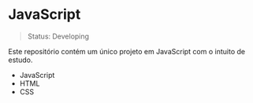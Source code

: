<h1>JavaScript</h1>

> Status: Developing

<p>Este repositório contém um único projeto em JavaScript com o intuito de estudo.</p>

<ul>
  <li>JavaScript</li>
  <li>HTML</li>
  <li>CSS</li>
</ul>
